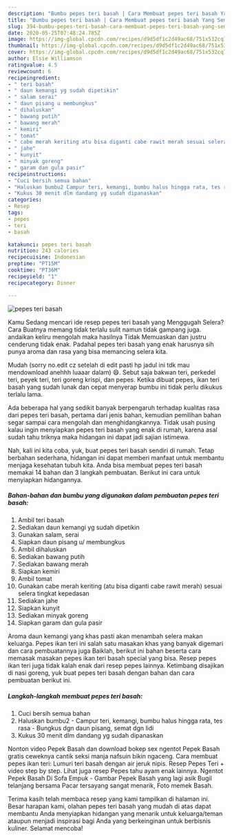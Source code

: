 ```yaml
---
description: "Bumbu pepes teri basah | Cara Membuat pepes teri basah Yang Sempurna"
title: "Bumbu pepes teri basah | Cara Membuat pepes teri basah Yang Sempurna"
slug: 394-bumbu-pepes-teri-basah-cara-membuat-pepes-teri-basah-yang-sempurna
date: 2020-05-25T07:48:24.785Z
image: https://img-global.cpcdn.com/recipes/d9d5df1c2d49ac68/751x532cq70/pepes-teri-basah-foto-resep-utama.jpg
thumbnail: https://img-global.cpcdn.com/recipes/d9d5df1c2d49ac68/751x532cq70/pepes-teri-basah-foto-resep-utama.jpg
cover: https://img-global.cpcdn.com/recipes/d9d5df1c2d49ac68/751x532cq70/pepes-teri-basah-foto-resep-utama.jpg
author: Elsie Williamson
ratingvalue: 4.5
reviewcount: 6
recipeingredient:
- " teri basah"
- " daun kemangi yg sudah dipetikin"
- " salam serai"
- " daun pisang u membungkus"
- " dihaluskan"
- " bawang putih"
- " bawang merah"
- " kemiri"
- " tomat"
- " cabe merah keriting atu bisa diganti cabe rawit merah sesuai selera tingkat kepedasan"
- " jahe"
- " kunyit"
- " minyak goreng"
- " garam dan gula pasir"
recipeinstructions:
- "Cuci bersih semua bahan"
- "Haluskan bumbu2 Campur teri, kemangi, bumbu halus hingga rata, tes rasa Bungkus dgn daun pisang, semat dgn lidi"
- "Kukus 30 menit dlm dandang yg sudah dipanaskan"
categories:
- Resep
tags:
- pepes
- teri
- basah

katakunci: pepes teri basah 
nutrition: 243 calories
recipecuisine: Indonesian
preptime: "PT15M"
cooktime: "PT36M"
recipeyield: "1"
recipecategory: Dinner

---
```



![pepes teri basah](https://img-global.cpcdn.com/recipes/d9d5df1c2d49ac68/751x532cq70/pepes-teri-basah-foto-resep-utama.jpg)

Kamu Sedang mencari ide resep pepes teri basah yang Menggugah Selera? Cara Buatnya memang tidak terlalu sulit namun tidak gampang juga. andaikan keliru mengolah maka hasilnya Tidak Memuaskan dan justru cenderung tidak enak. Padahal pepes teri basah yang enak harusnya sih punya aroma dan rasa yang bisa memancing selera kita.

Mudah (sorry no.edit cz setelah di edit pasti hp jadul ini tdk mau mendownload anehhh luaaar dalam) 😄. Sebut saja bakwan teri, perkedel teri, peyek teri, teri goreng krispi, dan pepes. Ketika dibuat pepes, ikan teri basah yang sudah lunak dan cepat menyerap bumbu ini tidak perlu dikukus terlalu lama.

Ada beberapa hal yang sedikit banyak berpengaruh terhadap kualitas rasa dari pepes teri basah, pertama dari jenis bahan, kemudian pemilihan bahan segar sampai cara mengolah dan menghidangkannya. Tidak usah pusing kalau ingin menyiapkan pepes teri basah yang enak di rumah, karena asal sudah tahu triknya maka hidangan ini dapat jadi sajian istimewa.


Nah, kali ini kita coba, yuk, buat pepes teri basah sendiri di rumah. Tetap berbahan sederhana, hidangan ini dapat memberi manfaat untuk membantu menjaga kesehatan tubuh kita. Anda bisa membuat pepes teri basah memakai 14 bahan dan 3 langkah pembuatan. Berikut ini cara untuk menyiapkan hidangannya.

<!--inarticleads1-->

##### Bahan-bahan dan bumbu yang digunakan dalam pembuatan pepes teri basah:

1. Ambil  teri basah
1. Sediakan  daun kemangi yg sudah dipetikin
1. Gunakan  salam, serai
1. Siapkan  daun pisang u/ membungkus
1. Ambil  dihaluskan
1. Sediakan  bawang putih
1. Sediakan  bawang merah
1. Siapkan  kemiri
1. Ambil  tomat
1. Gunakan  cabe merah keriting (atu bisa diganti cabe rawit merah) sesuai selera tingkat kepedasan
1. Sediakan  jahe
1. Siapkan  kunyit
1. Sediakan  minyak goreng
1. Siapkan  garam dan gula pasir


Aroma daun kemangi yang khas pasti akan menambah selera makan keluarga. Pepes ikan teri ini salah satu masakan khas yang banyak digemari dan cara pembuatannya juga Baiklah, berikut ini bahan beserta cara memasak masakan pepes ikan teri basah special yang bisa. Resep pepes ikan teri juga tidak kalah enak dari resep pepes lainnya. Ketimbang disajikan di nasi goreng, yuk buat pepes teri basah dengan bahan dan cara pembuatan berikut ini. 

<!--inarticleads2-->

##### Langkah-langkah membuat pepes teri basah:

1. Cuci bersih semua bahan
1. Haluskan bumbu2 - Campur teri, kemangi, bumbu halus hingga rata, tes rasa - Bungkus dgn daun pisang, semat dgn lidi
1. Kukus 30 menit dlm dandang yg sudah dipanaskan


Nonton video Pepek Basah dan download bokep sex ngentot Pepek Basah gratis ceweknya cantik seksi manja nafsuin bikin ngaceng. Cara membuat pepes ikan teri: Lumuri teri basah dengan air jeruk nipis. Resep Pepes Teri + video step by step. Lihat juga resep Pepes tahu ayam enak lainnya. Ngentot Pepek Basah Di Sofa Empuk - Gambar Pepek Basah yang lagi asik Bugil telanjang bersama Pacar tersayang sangat menarik, Foto memek Basah. 

Terima kasih telah membaca resep yang kami tampilkan di halaman ini. Besar harapan kami, olahan pepes teri basah yang mudah di atas dapat membantu Anda menyiapkan hidangan yang menarik untuk keluarga/teman ataupun menjadi inspirasi bagi Anda yang berkeinginan untuk berbisnis kuliner. Selamat mencoba!
